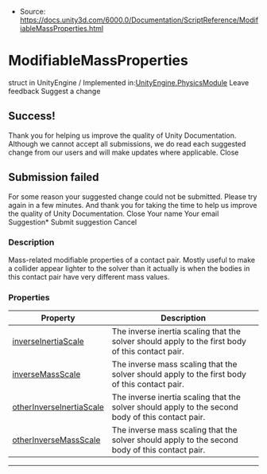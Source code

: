 * Source: https://docs.unity3d.com/6000.0/Documentation/ScriptReference/ModifiableMassProperties.html

# ModifiableMassProperties
struct in UnityEngine
/
Implemented in:[UnityEngine.PhysicsModule](https://docs.unity3d.com/6000.0/Documentation/ScriptReference/UnityEngine.PhysicsModule.html)
Leave feedback
Suggest a change
## Success!
Thank you for helping us improve the quality of Unity Documentation. Although we cannot accept all submissions, we do read each suggested change from our users and will make updates where applicable.
Close
## Submission failed
For some reason your suggested change could not be submitted. Please <a>try again</a> in a few minutes. And thank you for taking the time to help us improve the quality of Unity Documentation.
Close
Your name Your email Suggestion* Submit suggestion
Cancel
### Description
Mass-related modifiable properties of a contact pair.
Mostly useful to make a collider appear lighter to the solver than it actually is when the bodies in this contact pair have very different mass values.
### Properties
Property | Description  
---|---  
[inverseInertiaScale](https://docs.unity3d.com/6000.0/Documentation/ScriptReference/ModifiableMassProperties-inverseInertiaScale.html) | The inverse inertia scaling that the solver should apply to the first body of this contact pair.  
[inverseMassScale](https://docs.unity3d.com/6000.0/Documentation/ScriptReference/ModifiableMassProperties-inverseMassScale.html) | The inverse mass scaling that the solver should apply to the first body of this contact pair.  
[otherInverseInertiaScale](https://docs.unity3d.com/6000.0/Documentation/ScriptReference/ModifiableMassProperties-otherInverseInertiaScale.html) | The inverse inertia scaling that the solver should apply to the second body of this contact pair.  
[otherInverseMassScale](https://docs.unity3d.com/6000.0/Documentation/ScriptReference/ModifiableMassProperties-otherInverseMassScale.html) | The inverse mass scaling that the solver should apply to the second body of this contact pair.  
* * *
